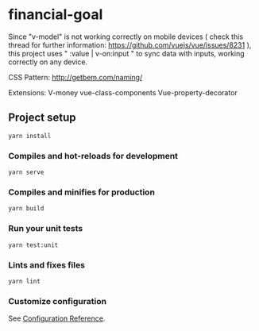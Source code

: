 # financial-goal

Since "v-model" is not working correctly on mobile devices ( check this thread for further information: https://github.com/vuejs/vue/issues/8231 ), this
project uses " :value | v-on:input " to sync data with inputs, working correctly on any device.

CSS Pattern: http://getbem.com/naming/

Extensions:
V-money
vue-class-components
Vue-property-decorator

## Project setup

```
yarn install
```

### Compiles and hot-reloads for development

```
yarn serve
```

### Compiles and minifies for production

```
yarn build
```

### Run your unit tests

```
yarn test:unit
```

### Lints and fixes files

```
yarn lint
```

### Customize configuration

See [Configuration Reference](https://cli.vuejs.org/config/).
